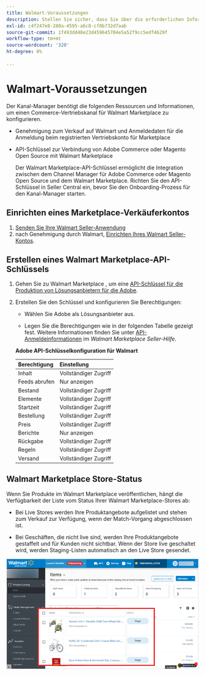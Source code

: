 ```yaml
---
title: Walmart-Voraussetzungen
description: Stellen Sie sicher, dass Sie über die erforderlichen Informationen und Ressourcen für den Walmart Marketplace verfügen, um sie in den Kanal-Manager zu integrieren.
exl-id: c4f247e8-280a-4595-a6c8-cf8b732d7aab
source-git-commit: 1f493dd40e23d459645704e5a52f9cc5edf4629f
workflow-type: tm+mt
source-wordcount: '320'
ht-degree: 0%

---
```


# Walmart-Voraussetzungen

Der Kanal-Manager benötigt die folgenden Ressourcen und Informationen, um einen Commerce-Vertriebskanal für Walmart Marketplace zu konfigurieren.

* Genehmigung zum Verkauf auf Walmart und Anmeldedaten für die Anmeldung beim registrierten Vertriebskonto für Marketplace

* API-Schlüssel zur Verbindung von Adobe Commerce oder Magento Open Source mit Walmart Marketplace

   Der Walmart Marketplace-API-Schlüssel ermöglicht die Integration zwischen dem Channel Manager für Adobe Commerce oder Magento Open Source und dem Walmart Marketplace. Richten Sie den API-Schlüssel in Seller Central ein, bevor Sie den Onboarding-Prozess für den Kanal-Manager starten.

## Einrichten eines Marketplace-Verkäuferkontos

1. [Senden Sie Ihre Walmart Seller-Anwendung](https://marketplace-apply.walmart.com/apply?id=0014M00001zivMpQAI)
1. nach Genehmigung durch Walmart, [Einrichten Ihres Walmart Seller-Kontos](https://sellerhelp.walmart.com/seller/s/guide?article=000008219).

## Erstellen eines Walmart Marketplace-API-Schlüssels

1. Gehen Sie zu Walmart Marketplace , um eine [API-Schlüssel für die Produktion von Lösungsanbietern für die Adobe](https://developer.walmart.com/#preloginModal?redirectUri=https%3A%2F%2Fdeveloper.walmart.com%2Faccount%2FgenerateKey).

1. Erstellen Sie den Schlüssel und konfigurieren Sie Berechtigungen:

   * Wählen Sie Adobe als Lösungsanbieter aus.

   * Legen Sie die Berechtigungen wie in der folgenden Tabelle gezeigt fest. Weitere Informationen finden Sie unter [API-Anmeldeinformationen](https://sellerhelp.walmart.com/seller/s/guide?article=000006422) im _Walmart Marketplace Seller-Hilfe_.

   **Adobe API-Schlüsselkonfiguration für Walmart**

   | **Berechtigung** | **Einstellung** |
   |----------------|-------------|
   | Inhalt | Vollständiger Zugriff |
   | Feeds abrufen | Nur anzeigen |
   | Bestand | Vollständiger Zugriff |
   | Elemente | Vollständiger Zugriff |
   | Startzeit | Vollständiger Zugriff |
   | Bestellung | Vollständiger Zugriff |
   | Preis | Vollständiger Zugriff |
   | Berichte | Nur anzeigen |
   | Rückgabe | Vollständiger Zugriff |
   | Regeln | Vollständiger Zugriff |
   | Versand | Vollständiger Zugriff |

## Walmart Marketplace Store-Status

Wenn Sie Produkte im Walmart Marketplace veröffentlichen, hängt die Verfügbarkeit der Liste vom Status Ihrer Walmart Marketplace-Stores ab:

* Bei Live Stores werden Ihre Produktangebote aufgelistet und stehen zum Verkauf zur Verfügung, wenn der Match-Vorgang abgeschlossen ist.

* Bei Geschäften, die nicht live sind, werden Ihre Produktangebote gestaffelt und für Kunden nicht sichtbar. Wenn der Store live geschaltet wird, werden Staging-Listen automatisch an den Live Store gesendet.

![[!DNL Walmart Seller Central] Staging-Produkte](assets/walmart-seller-central-staged.png)
